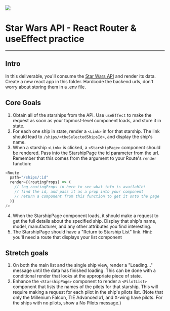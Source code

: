 <img src="https://i.imgur.com/go18uJE.jpg">

# Star Wars API - React Router & useEffect practice

---

## Intro
In this deliverable, you'll consume the [Star Wars API](https://www.swapi.tech/) and render its data. Create a new react app in this folder. Hardcode the backend urls, don't worry about storing them in a .env file.

## Core Goals
1. Obtain all of the starships from the API. Use `useEffect` to make the request as soon as your topmost-level component loads, and store it in state.
2. For each one ship in state, render a `<Link>` in for that starship. The link should lead to `/ships/<theSelectedShipsId>`, and display the ship's name.
3. When a starship `<Link>` is clicked, a `<StarshipPage>` component should be rendered. Pass into the StarshipPage the id parameter from the url. Remember that this comes from the argument to your Route's `render` function:
```js
<Route
  path="/ships/:id"
  render={(routingProps) => (
    // log routingProps in here to see what info is available!
    // find the id, and pass it as a prop into your component
    // return a component from this function to get it onto the page
  )} 
/>
```
4. When the StarshipPage component loads, it should make a request to get the full details about the specified ship. Display that ship's name, model, manufacturer, and any other attributes you find interesting.
5. The StarshipPage should have a "Return to Starship List" link. Hint: you'll need a route that displays your list component

## Stretch goals
1. On both the main list and the single ship view, render a "Loading..." message until the data has finished loading. This can be done with a conditional render that looks at the appropriate piece of state.
2. Enhance the `<StarshipPage>` component to render a `<PilotList>` component that lists the names of the pilots for that starship. This will require making a request for each pilot in the ship's pilots list. (Note that only the Millenium Falcon, TIE Advanced x1, and X-wing have pilots. For the ships with no pilots, show a No Pilots message.)
